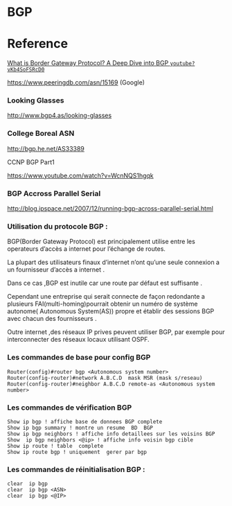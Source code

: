 # BGP




# Reference

[What is Border Gateway Protocol? A Deep Dive into BGP `youtube?vKb4SoFSRcD0`](https://www.youtube.com/watch?v=Kb4SoFSRcD0)


https://www.peeringdb.com/asn/15169 (Google)


### Looking Glasses
http://www.bgp4.as/looking-glasses


### College Boreal ASN
http://bgp.he.net/AS33389

CCNP BGP Part1

https://www.youtube.com/watch?v=WcnNQS1hgqk

### BGP Accross Parallel Serial
http://blog.ipspace.net/2007/12/running-bgp-across-parallel-serial.html

### Utilisation du protocole BGP :

BGP(Border Gateway Protocol) est principalement utilise entre les operateurs d’accès a internet pour l’échange de routes. 

La plupart des utilisateurs finaux d’internet n’ont qu’une seule connexion a un fournisseur d’accès a internet .

Dans ce cas ,BGP est inutile car une route par défaut est suffisante .

Cependant  une entreprise qui serait connecte de façon redondante a plusieurs FAI(multi-homing)pourrait obtenir un numéro de système autonome( Autonomous System(AS)) propre et établir des sessions BGP avec chacun des fournisseurs .

Outre internet ,des réseaux IP prives peuvent utiliser BGP, par exemple pour interconnecter des réseaux locaux utilisant OSPF.


### Les commandes de base pour config BGP

```
Router(config)#router bgp <Autonomous system number>
Router(config-router)#network A.B.C.D  mask MSR (mask s/reseau)
Router(config-router)#neighbor A.B.C.D remote-as <Autonomous system number>
```

### Les commandes de vérification  BGP

```
Show ip bgp ! affiche base de donnees BGP complete
Show ip bgp summary ! montre un resume  BD  BGP
Show ip bgp neighbors ! affiche info detaillees sur les voisins BGP
Show  ip bgp neighbors <@ip> ! affiche info voisin bgp cible
Show ip route ! table  complete
Show ip route bgp ! uniquement  gerer par bgp
```

### Les commandes de réinitialisation BGP :

```
clear  ip bgp 
clear  ip bgp <ASN>
clear  ip bgp <@IP>
```


